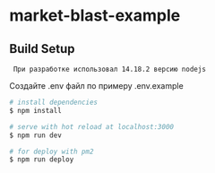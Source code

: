 # market-blast-example

## Build Setup

```
 При разработке использовал 14.18.2 версию nodejs
```

Создайте .env файл по примеру .env.example

```bash
# install dependencies
$ npm install

# serve with hot reload at localhost:3000
$ npm run dev

# for deploy with pm2
$ npm run deploy

```
